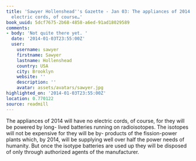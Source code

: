 ```yaml
---
title: 'Sawyer Hollenshead''s Gazette - Jan 03: The appliances of 2014 will have no
  electric cords, of course…'
book_uuid: 5dcf7675-2b68-4858-a6ed-91ad18029589
comments:
- body: 'Not quite there yet. '
  date: '2014-01-03T23:55:00Z'
  user:
    username: sawyer
    firstname: Sawyer
    lastname: Hollenshead
    country: USA
    city: Brooklyn
    website: ''
    description: ''
    avatar: assets/avatars/sawyer.jpg
highlighted_on: '2014-01-03T23:55:00Z'
location: 0.770122
source: readmill
---
```


The appliances of 2014 will have no electric cords, of course, for they will be powered by long- lived batteries running on radioisotopes. The isotopes will not be expensive for they will be by- products of the fission-power plants which, by 2014, will be supplying well over half the power needs of humanity. But once the isotype batteries are used up they will be disposed of only through authorized agents of the manufacturer.